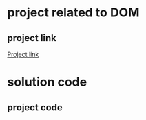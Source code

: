 # project related to DOM
## project link
[Project link](https://)

# solution code
## project code 
```

```